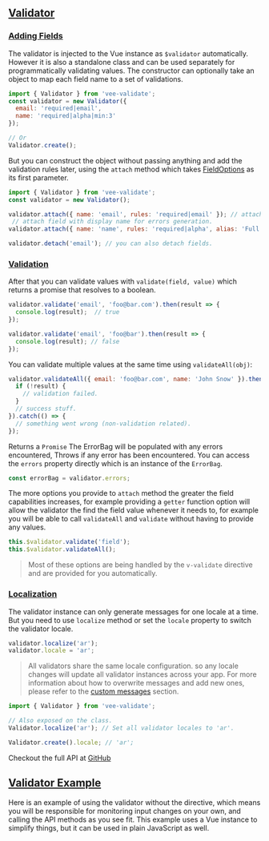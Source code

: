 ## [Validator](#validator)

### [Adding Fields](#validator-fields)

The validator is injected to the Vue instance as `$validator` automatically. However it is also a standalone class and can be used separately for programmatically validating values. The constructor can optionally take an object to map each field name to a set of validations.

```js
import { Validator } from 'vee-validate';
const validator = new Validator({
  email: 'required|email',
  name: 'required|alpha|min:3'
});

// Or
Validator.create();
```

But you can construct the object without passing anything and add the validation rules later, using the `attach` method which takes [FieldOptions](https://github.com/baianat/vee-validate/blob/master/flow/validator.js#L17) as its first parameter.

```js
import { Validator } from 'vee-validate';
const validator = new Validator();

validator.attach({ name: 'email', rules: 'required|email' }); // attach field.
 // attach field with display name for errors generation.
validator.attach({ name: 'name', rules: 'required|alpha', alias: 'Full Name' });

validator.detach('email'); // you can also detach fields.
```

### [Validation](#validator-validate)

After that you can validate values with `validate(field, value)` which returns a promise that resolves to a boolean.

```js
validator.validate('email', 'foo@bar.com').then(result => {
  console.log(result);  // true
});

validator.validate('email', 'foo@bar').then(result => {
  console.log(result); // false
});
```

You can validate multiple values at the same time using `validateAll(obj)`:

```js
validator.validateAll({ email: 'foo@bar.com', name: 'John Snow' }).then(result => {
  if (!result) {
    // validation failed.
  }
  // success stuff.
}).catch(() => {
  // something went wrong (non-validation related).
});
```

Returns a `Promise` The ErrorBag will be populated with any errors encountered, Throws if any error has been encountered. You can access the `errors` property directly which is an instance of the `ErrorBag`.

```js
const errorBag = validator.errors;
```

The more options you provide to `attach` method the greater the field capabilities increases, for example providing a `getter` function option will allow the validator the find the field value whenever it needs to, for example you will be able to call `validateAll` and `validate` without having to provide any values.

```js
this.$validator.validate('field');
this.$validator.validateAll();
```

> Most of these options are being handled by the `v-validate` directive and are provided for you automatically.

### [Localization](#validator-localization)

The validator instance can only generate messages for one locale at a time. But you need to use `localize` method or set the `locale` property to switch the validator locale. 

```js
validator.localize('ar');
validator.locale = 'ar';
```
> All validators share the same locale configuration. so any locale changes will update all validator instances across your app. For more information about how to overwrite messages and add new ones, please refer to the [custom messages](rules.html#custom-messages) section.

```js
import { Validator } from 'vee-validate'; 

// Also exposed on the class.
Validator.localize('ar'); // Set all validator locales to 'ar'.

Validator.create().locale; // 'ar';
```

Checkout the full API at [GitHub](https://github.com/logaretm/vee-validate/blob/master/src/core/validator.js)

## [Validator Example](#validator-example)

Here is an example of using the validator without the directive, which means you will be responsible for monitoring input changes on your own, and calling the API methods as you see fit. This example uses a Vue instance to simplify things, but it can be used in plain JavaScript as well.
